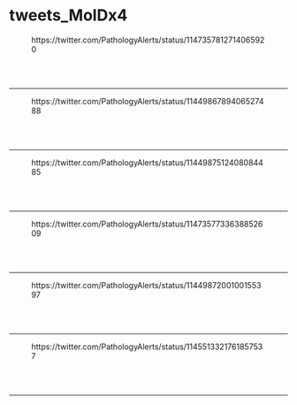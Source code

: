 # tweets_MolDx4


<figure class="wp-block-embed-twitter wp-block-embed is-type-rich">
<div class="wp-block-embed__wrapper">
https://twitter.com/PathologyAlerts/status/1147357812714065920</div></figure>
<br>
<br>
<hr>

<figure class="wp-block-embed-twitter wp-block-embed is-type-rich">
<div class="wp-block-embed__wrapper">
https://twitter.com/PathologyAlerts/status/1144986789406527488</div></figure>
<br>
<br>
<hr>

<figure class="wp-block-embed-twitter wp-block-embed is-type-rich">
<div class="wp-block-embed__wrapper">
https://twitter.com/PathologyAlerts/status/1144987512408084485</div></figure>
<br>
<br>
<hr>

<figure class="wp-block-embed-twitter wp-block-embed is-type-rich">
<div class="wp-block-embed__wrapper">
https://twitter.com/PathologyAlerts/status/1147357733638852609</div></figure>
<br>
<br>
<hr>

<figure class="wp-block-embed-twitter wp-block-embed is-type-rich">
<div class="wp-block-embed__wrapper">
https://twitter.com/PathologyAlerts/status/1144987200100155397</div></figure>
<br>
<br>
<hr>

<figure class="wp-block-embed-twitter wp-block-embed is-type-rich">
<div class="wp-block-embed__wrapper">
https://twitter.com/PathologyAlerts/status/1145513321761857537</div></figure>
<br>
<br>
<hr>
